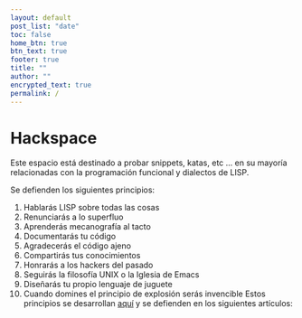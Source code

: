 ```yaml
---
layout: default
post_list: "date"
toc: false
home_btn: true
btn_text: true
footer: true
title: ""
author: ""
encrypted_text: true
permalink: /
---
```

# Hackspace
Este espacio está destinado a probar snippets, katas, etc ... en su mayoría relacionadas con la programación funcional y dialectos de LISP.

Se defienden los siguientes principios: 

1. Hablarás LISP sobre todas las cosas
2. Renunciarás a lo superfluo
3. Aprenderás mecanografía al tacto
4. Documentarás tu código
5. Agradecerás el código ajeno
6. Compartirás tus conocimientos
7. Honrarás a los hackers del pasado
8. Seguirás la filosofía UNIX o la Iglesia de Emacs
9. Diseñarás tu propio lenguaje de juguete
10. Cuando domines el principio de explosión serás invencible
Estos principios se desarrollan [aquí](https://javistacruz.github.io/hacks/decalogo/) y se defienden en los siguientes artículos:
